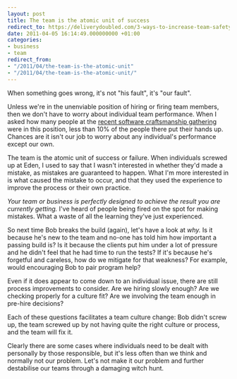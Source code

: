 ```yaml
---
layout: post
title: The team is the atomic unit of success
redirect_to: https://deliverydoubled.com/3-ways-to-increase-team-safety-and-reduce-mistakes/
date: 2011-04-05 16:14:49.000000000 +01:00
categories:
- business
- team
redirect_from:
- "/2011/04/the-team-is-the-atomic-unit"
- "/2011/04/the-team-is-the-atomic-unit/"
---
```

When something goes wrong, it's not "his fault", it's "our fault".

Unless we're in the unenviable position of hiring or firing team members, then we don't have to worry about individual team performance. When I asked how many people at the [recent software craftsmanship gathering](http://lanyrd.com/2011/how-can-craftsmanship-move-the-industry-forwards/) were in this position, less than 10% of the people there put their hands up. Chances are it isn't our job to worry about any individual's performance except our own.

The team is the atomic unit of success or failure. When individuals screwed up at Eden, I used to say that I wasn't interested in whether they'd made a mistake, as mistakes are guaranteed to happen. What I'm more interested in is what caused the mistake to occur, and that they used the experience to improve the process or their own practice.

_Your team or business is perfectly designed to achieve the result you are currently getting._ I've heard of people being fired on the spot for making mistakes. What a waste of all the learning they've just experienced.

So next time Bob breaks the build (again), let's have a look at _why._ Is it because he's new to the team and no-one has told him how important a passing build is? Is it because the clients put him under a lot of pressure and he didn't feel that he had time to run the tests? If it's because he's forgetful and careless, how do we mitigate for that weakness? For example, would encouraging Bob to pair program help?

Even if it does appear to come down to an individual issue, there are still process improvements to consider. Are we hiring slowly enough? Are we checking properly for a culture fit? Are we involving the team enough in pre-hire decisions?

Each of these questions facilitates a team culture change: Bob didn't screw up, the team screwed up by not having quite the right culture or process, and the team will fix it.

Clearly there are some cases where individuals need to be dealt with personally by those responsible, but it's less often than we think and normally not our problem. Let's not make it our problem and further destabilise our teams through a damaging witch hunt.
